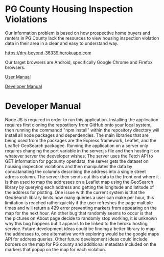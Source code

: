 # PG County Housing Inspection Violations

Our information problem is based on how prospective home buyers and renters in PG County lack the resources to view housing inspection violation data in their area in a clear and easy to understand way.

https://dry-beyond-36339.herokuapp.com 

Our target browsers are Android, specifically Google Chrome and Firefox browsers.

<a href='docs/user.md'>User Manual</a>

<a href='https://github.com/sarahlwinters/team_24_final/blob/master/README.md#developer-manual'>Developer Manual</a>

# Developer Manual
Node.JS is required in order to run this application. Installing the application requires first cloning the repostitory from GitHub onto your local system, then running the commandd "npm install" within the repository directory will install all node packages and dependencies. The main libraries that are being used from the packages are the Express framework, Leaflet, and the Leaflet-GeoSearch packagee. Running the application on a server only requires changing the port variable in the server.js file and then hosting it on whatever server the deeveloper wishes. The server uses the Fetch API to GET information for pgcounty opendata, the server gets the dataset on housing inspection violations and then manipulates the data by concatanating the columns describing the address into a single street adress column. The server then sends out this data to the front end where it is then used to map the addresses on a Leaflet map using the GeoSearch library by querying each address and getting the longitude and latitude of the address for plotting. One issue with the current system is that the GeoSearch library limits how many queries a user can make per hour, this limitation is reached rather quickly if the user refreshes the page multiple times and will return a 429 error preventing markers from appearing on the map for the next hour. An other bug that randomly seems to occur is that the pictures on About page decide to randomly stop working, it is unknown why this bug happens but it appears to be linked to the heroku hosting service. Future development ideas could be finding a better library to map the addresses to, one alternative worth exploring would be the google maps API for address queries. Other future development ideas could include borders on the map for PG county and additional metadata included on the markers that popup on the map for each violation. 
